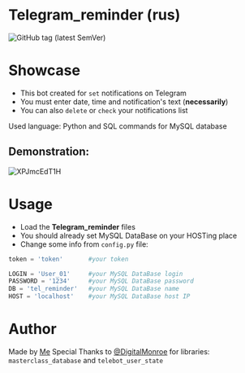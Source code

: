 
# Telegram_reminder (rus)
![GitHub tag (latest SemVer)](https://img.shields.io/github/v/tag/Tooloom/Telegram_reminder?color=green&label=version&style=flat-square)
# Showcase
- This bot created for `set` notifications on Telegram
- You must enter date, time and notification's text (**necessarily**)
- You can also `delete` or `check` your notifications list

Used language: Python and SQL commands for MySQL database
## Demonstration:
![XPJmcEdT1H](https://user-images.githubusercontent.com/57460354/119227795-56838080-bb18-11eb-8cd7-de0947c50544.gif)
# Usage
- Load the **Telegram_reminder** files
- You should already set MySQL DataBase on your HOSTing place
- Change some info from `config.py` file:
```py
token = 'token'       #your token

LOGIN = 'User_01'     #your MySQL DataBase login
PASSWORD = '1234'     #your MySQL DataBase password
DB = 'tel_reminder'   #your MySQL DataBase name
HOST = 'localhost'    #your MySQL DataBase host IP
```
# Author
Made by [Me](https://github.com/Tooloom)
Special Thanks to [@DigitalMonroe](https://gitlab.com/DigitalMonroe) for libraries:  `masterclass_database` and `telebot_user_state`
